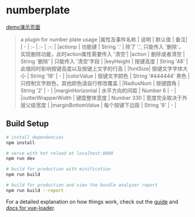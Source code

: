 # numberplate

[demo演示页面](https://bowennan.github.io/numberKeypad/dist/)

> a plugin for number plate
> usage
|属性及事件名称 | 说明 | 默认值 | 备注|
| - | :- | :- | :-: |
|actionp | 功能键 | String '.' | 除了 '.', 只能传入 '删除'， 实现删除功能，此时action属性需要传入 '清空'|
|action | 删除或者清空 | String '删除' | 只能传入 '清空'字段 |
|keyHeight | 按键高度 | String '48' | 此值同时影响按键高度以及按键上文字的行高 |
|fontSize| 按键文字字体大小 | String '18' | - |
|colorValue | 按键文字颜色 | String '#444444' 黑色 | 只控制文字颜色，其他颜色请自行修改覆盖 |
|RadiusNum | 按键圆角 | String '2' | - |
|marginHorizontal | 水平方向的间距 | Number 6 | - |
|outterWrapperWidth | 键盘整体宽度 | Number 330 | 宽度完全取决于外层父级宽度 |
|marginBottomValue | 每个按键下边距 | String '8' | - |

## Build Setup

``` bash
# install dependencies
npm install

# serve with hot reload at localhost:8080
npm run dev

# build for production with minification
npm run build

# build for production and view the bundle analyzer report
npm run build --report
```

For a detailed explanation on how things work, check out the [guide](http://vuejs-templates.github.io/webpack/) and [docs for vue-loader](http://vuejs.github.io/vue-loader).

